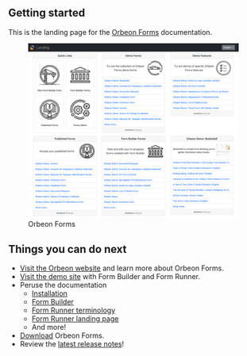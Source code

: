 ## Getting started

This is the landing page for the [Orbeon Forms](https://www.orbeon.com/) documentation.

<figure>
    <picture>
        <img src="/form-runner/images/landing-form-data-card.png">
    </picture>
    <figcaption>Orbeon Forms</figcaption>
</figure>

## Things you can do next

- [Visit the Orbeon website](https://www.orbeon.com/) and learn more about Orbeon Forms.
- [Visit the demo site](https://demo.orbeon.com/demo/) with Form Builder and Form Runner.
- Peruse the documentation
    - [Installation](installation/README.md)
    - [Form Builder](form-builder/README.md)
    - [Form Runner terminology](form-runner/overview/terminology.md)
    - [Form Runner landing page](form-runner/feature/landing-page.md)
    - And more!
- [Download](https://www.orbeon.com/download) Orbeon Forms.
- Review the [latest release notes](/release-notes/orbeon-forms-2023.1.md)!